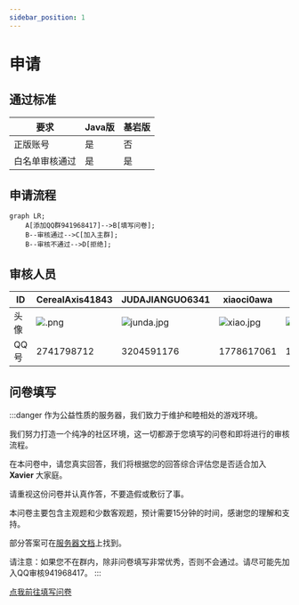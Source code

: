 ```yaml
---
sidebar_position: 1
---
```


# 申请

## 通过标准

|要求|Java版|基岩版|
|-|-|-|
|正版账号|是|否|
|白名单审核通过|是|是|

## 申请流程

```mermaid
graph LR;
    A[添加QQ群941968417]-->B[填写问卷];
    B--审核通过-->C[加入主群];
    B--审核不通过-->D[拒绝];
```

## 审核人员

| ID | CerealAxis41843 | JUDAJIANGUO6341 | xiaoci0awa | badmood |
| --- | --- | --- | --- | --- |
| 头像 | ![.png](https://s2.loli.net/2024/07/05/WxK6N9gPi5rvfJd.png) | ![junda.jpg](https://s2.loli.net/2024/07/05/STKOi8ajcApGLoe.jpg) | ![xiao.jpg](https://s2.loli.net/2024/07/05/CDmBsvhIV2GxjE7.jpg) |  ![bad.jpg](https://s2.loli.net/2024/07/05/Jaw9TxOY7hl3PKu.jpg)|
| QQ号 | 2741798712 | 3204591176 | 1778617061 | 1302600482 |


## 问卷填写

:::danger
作为公益性质的服务器，我们致力于维护和睦相处的游戏环境。

我们努力打造一个纯净的社区环境，这一切都源于您填写的问卷和即将进行的审核流程。

在本问卷中，请您真实回答，我们将根据您的回答综合评估您是否适合加入 **Xavier** 大家庭。

请重视这份问卷并认真作答，不要造假或敷衍了事。

本问卷主要包含主观题和少数客观题，预计需要15分钟的时间，感谢您的理解和支持。

部分答案可在[服务器文档](https://docs.xaviermc.top/)上找到。

请注意：如果您不在群内，除非问卷填写非常优秀，否则不会通过。请尽可能先加入QQ审核941968417。
:::

[点我前往填写问卷](https://flowus.cn/form/6bb19ee7-a237-4293-a859-26a1a0a2dd9d?code=B80KX3)